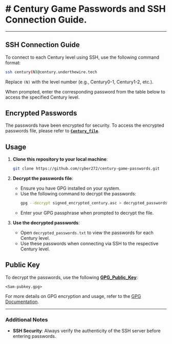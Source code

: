 # # Century Game Passwords and SSH Connection Guide.

---
## SSH Connection Guide

To connect to each Century level using SSH, use the following command format:
```bash
ssh century(N)@century.underthewire.tech
```
Replace `(N)` with the level number (e.g., Century0-1, Century1-2, etc.).

When prompted, enter the corresponding password from the table below to access the specified Century level.

## Encrypted Passwords

The passwords have been encrypted for security. To access the encrypted passwords file, please refer to [**`Century_file`**](signed_encrypted_century.asc).

## Usage

1. **Clone this repository to your local machine**:
   ```bash
   git clone https://github.com/cyber272/century-game-passwords.git
   ```

2. **Decrypt the passwords file**:
   - Ensure you have GPG installed on your system.
   - Use the following command to decrypt the passwords:
     ```bash
     gpg --decrypt signed_encrypted_century.asc > decrypted_passwords.txt
     ```
   - Enter your GPG passphrase when prompted to decrypt the file.

3. **Use the decrypted passwords**:
   - Open `decrypted_passwords.txt` to view the passwords for each Century level.
   - Use these passwords when connecting via SSH to the respective Century level.

## Public Key

To decrypt the passwords, use the following [**GPG_Public_Key**](Sam-pubkey.gpg):
```
<Sam-pubkey.gpg>
```

For more details on GPG encryption and usage, refer to the [GPG Documentation](https://www.gnupg.org/documentation/).

---

### Additional Notes
- **SSH Security**: Always verify the authenticity of the SSH server before entering passwords.
